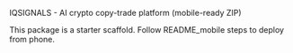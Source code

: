 IQSIGNALS - AI crypto copy-trade platform (mobile-ready ZIP)

This package is a starter scaffold. Follow README_mobile steps to deploy from phone.
